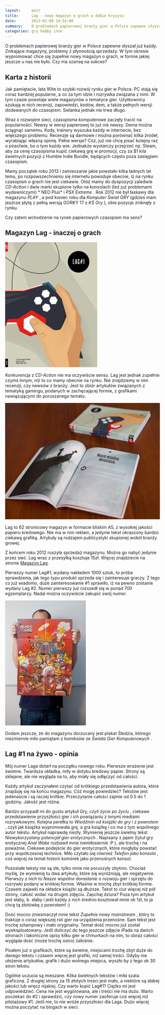 ```yaml
---
layout:     post
title:      Lag - nowy magazyn o grach w dobie kryzysu
date:       2013-01-09 14:54:00
summary:    O problemach papierowej branży gier w Polsce zapewne słyszał już każdy. Znikające magazyny, problemy z płynnością sprzedaży. W tym okresie wypromować chce się zupełnie nowy magazyn o grach, w formie jakiej jeszcze u nas nie było. Czy ma szansę na sukces?Karta z historii Jak pamiętacie, lata 90te to ...
categories: gry hobby inne
---
```




O problemach papierowej branży gier w Polsce zapewne słyszał już każdy. Znikające magazyny, problemy z płynnością sprzedaży. W tym okresie wypromować chce się zupełnie nowy magazyn o grach, w formie jakiej jeszcze u nas nie było. Czy ma szansę na sukces?



## Karta z historii

 

Jak pamiętacie, lata 90te to szybki rozwój rynku gier w Polsce. PC stają się coraz bardziej popularne, a co za tym idzie i rozrywka związana z nimi. W tym czasie powstaje wiele magazynów o tematyce gier. Użytkownicy szukają w nich recenzji, zapowiedzi, kodów, dem, a także pełnych wersji dodawanych do czasopism. Sielanka jednak nie trwa długo.

Wraz z rozwojem sieci, czasopisma komputerowe zaczęły tracić na popularności. Newsy w wersji papierowej to już nie newsy. Dema można ściągnąć samemu. Kody, trainery wyszuka każdy w internecie, bez większego problemu. Recenzje są darmowe i można porównać kilka źródeł, wyrabiając własną opinię. Pełne wersje? Cóż, już nie chcę pisać kolejny raz o piractwie, bo o tym każdy wie. Jednakże wystarczy przejrzeć np. Steam, aby za cenę czasopisma kupić ciekawą grę w promocji, czy za $1 kila świetnych pozycji z Humble Indie Bundle, będących często poza zasięgiem czasopism. 

Mamy początek roku 2013 i zamieszanie jakie powstało kilka ładnych lat temu, po rozpowszechnieniu się internetu powoduje obecnie, iż na rynku czasopism o grach nie jest ciekawie. Otóż mamy do dyspozycji zaledwie  *CD-Action*  i dwie marki skupione tylko na konsolach (też już problemami wydawniczymi) * NEO Plus*  i  *PSX Extreme* . Rok 2012 nie był łaskawy dla magazynu  *PLAY* , a pod koniec roku dla  *Komputer Świat GRY*  (gdzieś mam jeszcze płytę z pełną wersją GORKY 17 z  *KŚ Gry* ), obie pozycje zniknęły z rynku.

Czy zatem wchodzenie na rynek papierowych czasopism ma sens?



## Magazyn Lag - inaczej o grach





![desk](https://raw.githubusercontent.com/djfoxer/djfoxer.github.io/master/_img/2013-1-9-_111_/g_-_608x405_-_-_38525x20130109002432_0.jpg)



Konkurencja z  *CD-Action*  nie ma oczywiście sensu. Lag jest jednak zupełnie czymś innym, niż to co mamy obecnie na rynku. Nie znajdziemy w nim recenzji, czy newsów z branży. Jest to zbiór artykułów związanych z tematyką gamingu, podanych w zachęcającej formie, z grafikami nawiązującymi do poruszanego tematu.




![desk](https://raw.githubusercontent.com/djfoxer/djfoxer.github.io/master/_img/2013-1-9-_111_/g_-_608x405_-_-_38525x20130109002440_0.jpg)



Lag to 62 stronicowy magazyn w formacie bliskim A5, z wysokiej jakości papieru kredowego. Nie ma w nim reklam, a jedynie tekst okraszony bardzo ciekawą grafiką. Artykuły są rodzajem publicystyki skupionej wokół branży growej. 

Z końcem roku 2012 ruszyła sprzedaż magazynu. Można go nabyć jedynie przez sieć. Lag wraz z przesyłką kosztuje 15zł. Więcej znajdziecie na stronie [Magazyn Lag](http://lagmag.pl/).

Pierwszy numer Lag#1, wydany nakładem 1000 sztuk,  to próba sprawdzenia, jak tego typu produkt sprzeda się i zainteresuje graczy. Z tego co już wiadomo, duże zainteresowanie #1 sprawiło, iż na pewno zostanie wydany Lag #2. Numer pierwszy już rozszedł się w ponad 700 egzemplarzy. Nadal można oczywiście zakupić swój numer.


![desk](https://raw.githubusercontent.com/djfoxer/djfoxer.github.io/master/_img/2013-1-9-_111_/g_-_608x405_-_-_38525x20130109124539_0.jpg)



Dodam jeszcze, że do magazynu dorzucany jest plakat Śledzia, którego niezmiernie miło pamiętam z komiksów ze  *Świata Gier Komputerowych* .



## Lag #1 na żywo - opinia


Mój numer Laga dotarł na początku nowego roku. Pierwsze wrażenie jest świetne. Twardsza okładka, miły w dotyku kredowy papier. Strony są sklejane, ale nie wygląda na to, aby miały się odłączyć od całości.

Każdy artykuł zaczynałem czytać od krótkiego przedstawienia autora, które znajduję się na końcu magazynu. Cóż mogę powiedzieć? Tekstów jest jedenaście i są raczej krótkie. Przeczytanie całości zajmie od 0.5 do 1 godziny. Jakość jest różna. 

Bardzo przypadł mi do gustu artykuł  *Gry, czyli życie po życiu* , ciekawe przedstawienie przyszłości gier i ich powiązaniu z innymi mediami rozrywkowymi. Kolejna perełka to  *Wiedźmin od książki do gry i z powrotem* , czyli jak książka wypromowała grę, a gra książkę i co ma z tym wspólnego autor tekstu. Artykuł naprawdę niezły. Wymienię jeszcze świetny tekst  *Niewykorzystany potencjał gier erotycznych* . Napisany z jajem (tytuł gry erotycznej  *Anal Wake*  rozbawił mnie niemiłosiernie :P ), ale trochę i na poważnie. Ciekawe podejście do gier erotycznych, które mogłyby powstać przy współczesnej technice. Miło czytało się również  *Telefon jako konsola* , coś więcej na temat historii komórek jako przenośnych konsol.

Pozostałe teksty nie są złe, tylko mnie nie poruszyły zbytnio. Chociaż myślę, że wymienię tu dwa artykuły, które się wyróżniają, ale negatywnie. Pierwszy z nich to  *Nasze wspólne* 
 *dorastanie*  o rozwoju gier i sprzętu do rozrywki podany w krótkiej formie. Właśnie w trochę zbyt krótkiej formie. Czasem zajawki na okładce książki są dłuższe. Tekst to ciut więcej niż pół strony, całość widać na drugim zdjęciu. Zapchaj dziura? Poza tym artykuł jest słaby, b. słaby i jeśli każdy z nich średnio kosztował mnie ok 1zł, to ja chcę tą złotówkę z powrotem! :)

Dość mocno zniesmaczył mnie tekst  *Zupełnie nowy mainstream* , który to traktuje o coraz większej roli gier na urządzenia przenośne. Sam tekst jest trochę sztampowy i mało oryginalny. Temat dość mocno już został wyeksploatowany. Jeśli doliczyć do tego jeszcze zdjęcie iPada na dwóch stronach i lakoniczne opisy kilku gier w chmurkach na nim, to obraz całości wygląda dość (może trochę ostro) żałośnie.

Pisałem już o grafikach, które są świetne, miejscami trochę zbyt duże do danego tekstu i czasem więcej jest grafiki, niż samej treści. Gdyby nie ułożenie artykułów, grafik i dużo wolnego miejsca, wyszło by z tego ok 30 stron tekstu.

Ogólnie uczucia są mieszane. Kilka świetnych tekstów i miła szata graficzna. Z drugiej strony za 15 złotych treści jest mało, a niektóre są słabej jakości lub wręcz nijakiej. Czy warto kupić Lag#1? Ciężko mi jest odpowiedzieć. Cena nie jest wygórowana, ale i treści nie ma dużo. Warto poczekać do #2 i sprawdzić, czy nowy numer zaoferuje coś więcej niż pilotażowy #1. Jeśli nie, to nie wróże przyszłości dla Laga. Dużo więcej można poczytać na blogach w sieci.

